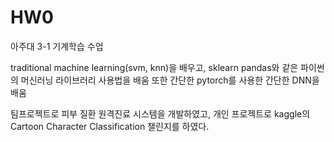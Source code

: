 # HW0
아주대 3-1 기계학습 수업

traditional machine learning(svm, knn)을 배우고, sklearn pandas와 같은 파이썬의 머신러닝 라이브러리 사용법을 배움
또한 간단한 pytorch를 사용한 간단한 DNN을 배움

팀프로젝트로 피부 질환 원격진료 시스템을 개발하였고,
개인 프로젝트로 kaggle의 Cartoon Character Classification 챌린지를 하였다.
